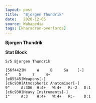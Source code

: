 ```yaml
---
layout: post
title:  "Bjorgen Thundrik"
date:   2020-12-05
source: Wahapedia
tags: [kharadron-overlords]
---
```


**Bjorgen Thundrik**

**Stat Block**
```
5/5 Bjorgen Thundrik
```

```
[56f442]M     W     B     Sa    [-]
4"    5     7     4+    
[e85545]Weapons[-]
[c6c930]Atmospheric Anatomiser[-]
9"     A:3D6  H:4+   W:4+   R:-2   D:1   
[c6c930]Heavy Instruments[-]
1"     A:3    H:4+   W:4+   R:-    D:1   
```


